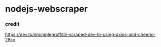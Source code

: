 # nodejs-webscraper

### credit
https://dev.to/drsimplegraffiti/i-scraped-dev-to-using-axios-and-cheerio-26ko
